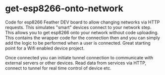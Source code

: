 # get-esp8266-onto-network
Code for esp8266 Feather DEV board to allow changing networks via HTTP requests. This simulates "smart" devices connect to your network step. This allows you to get esp8266 onto your network without code uploading. This contains the wrapper code for the connection then and you can simply add the logic to be performed when a user is connected. Great starting point for a Wifi enabled device project.

Once connected you can initiate tunnel connection to communicate with external servers or other devices. Read data from services via HTTP, connect to tunnel for real time control of device etc.
